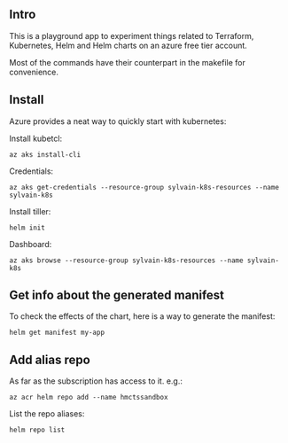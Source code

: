## Intro

This is a playground app to experiment things related to Terraform, Kubernetes, Helm and Helm charts on an azure free tier account.

Most of the commands have their counterpart in the makefile for convenience.

## Install

Azure provides a neat way to quickly start with kubernetes:

Install kubetcl:

```
az aks install-cli
```

Credentials:

```
az aks get-credentials --resource-group sylvain-k8s-resources --name sylvain-k8s
```

Install tiller:

```
helm init
```

Dashboard:

```
az aks browse --resource-group sylvain-k8s-resources --name sylvain-k8s
```

## Get info about the generated manifest

To check the effects of the chart, here is a way to generate the manifest:

```
helm get manifest my-app
```

## Add alias repo

As far as the subscription has access to it. e.g.:

```
az acr helm repo add --name hmctssandbox
```

List the repo aliases:

```
helm repo list
```

